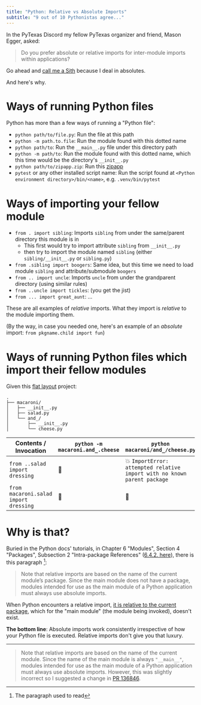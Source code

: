```yaml
---
title: "Python: Relative vs Absolute Imports"
subtitle: "9 out of 10 Pythonistas agree..."
---
```


In the PyTexas Discord my fellow PyTexas organizer and friend, Mason Egger, asked:

> Do you prefer absolute or relative imports for inter-module imports within applications?

Go ahead and [call me a Sith](https://youtu.be/wgpytjlW5wU?si=qoLqiNyuv0EJPpqD) because I deal in absolutes.

And here's why.

# Ways of running Python files

Python has more than a few ways of running a "Python file":

- `python path/to/file.py`: Run the file at this path
- `python -m path.to.file`: Run the module found with this dotted name
- `python path/to`: Run the `__main__.py` file under this directory path
- `python -m path/to`: Run the module found with this dotted name, which this time would be the directory's `__init__.py`
- `python path/to/zipapp.zip`: Run this [zipapp](https://docs.python.org/3/library/zipapp.html)
- `pytest` or any other installed script name: Run the script found at `<Python environment directory>/bin/<name>`, e.g. `.venv/bin/pytest`

# Ways of importing your fellow module

- `from . import sibling`: Imports `sibling` from under the same/parent directory this module is in
  - This first would try to import attribute `sibling` from `__init__.py`
  - then try to import the module named `sibling` (either `sibling/__init__.py` or `sibling.py`)
- `from .sibling import boogers`: Same idea, but this time we need to load module `sibling` and attribute/submodule `boogers`
- `from .. import uncle`: Imports `uncle` from under the grandparent directory (using similar rules)
- `from ..uncle import tickles`: (you get the jist)
- `from ... import great_aunt`: ...

These are all examples of _relative_ imports. What they import is _relative_ to the module importing them.

(By the way, in case you needed one, here's an example of an _absolute_ import: `from pkgname.child import fun`)

# Ways of running Python files which import their fellow modules

Given this [flat layout](https://packaging.python.org/en/latest/discussions/src-layout-vs-flat-layout/) project:

```
.
├── macaroni/
│   ├── __init__.py
│   ├── salad.py
│   └── and_/
│       ├── __init__.py
│       └── cheese.py
```

| Contents / Invocation| `python -m macaroni.and_.cheese` | `python macaroni/and_/cheese.py` |
| ------------- | ------------- | ------------- |
| `from ..salad import dressing` | 🎉  | 💥 `ImportError: attempted relative import with no known parent package` |
| `from macaroni.salad import dressing` | 🎉  | 🎉 |

# Why is that?

Buried in the Python docs' tutorials, in Chapter 6 "Modules", Section 4 "Packages", Subsection 2 "Intra-package References" ([6.4.2. here](https://docs.python.org/3/tutorial/modules.html#intra-package-references)),
there is this paragraph [^1]:

> Note that relative imports are based on the name of the current module’s package. Since the main module does not have a package, modules intended for use as the main module of a Python application must always use absolute imports.

When Python encounters a relative import, [it is relative to the current package](https://docs.python.org/3/reference/import.html#package-relative-imports),
which for the "main module" (the module being invoked), doesn't exist.

**The bottom line**: Absolute imports work consistently irrespective of how your Python file is executed. Relative imports don't give you that luxury.

---

[^1]: The paragraph used to read
  > Note that relative imports are based on the name of the current module. Since the name of the main module is always `"__main__"`, modules intended for use as the main module of a Python application must always use absolute imports.
  However, this was slightly incorrect so I suggested a change in [PR 136846](https://github.com/python/cpython/pull/136846).
